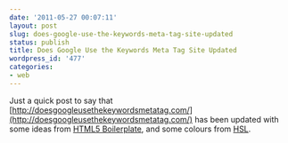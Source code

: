 ```yaml
---
date: '2011-05-27 00:07:11'
layout: post
slug: does-google-use-the-keywords-meta-tag-site-updated
status: publish
title: Does Google Use the Keywords Meta Tag Site Updated
wordpress_id: '477'
categories:
- web
---
```


Just a quick post to say that [http://doesgoogleusethekeywordsmetatag.com/](http://doesgoogleusethekeywordsmetatag.com/) has been updated with some ideas from [HTML5 Boilerplate](https://github.com/paulirish/html5-boilerplate), and some colours from [HSL](http://mothereffinghsl.com/).
